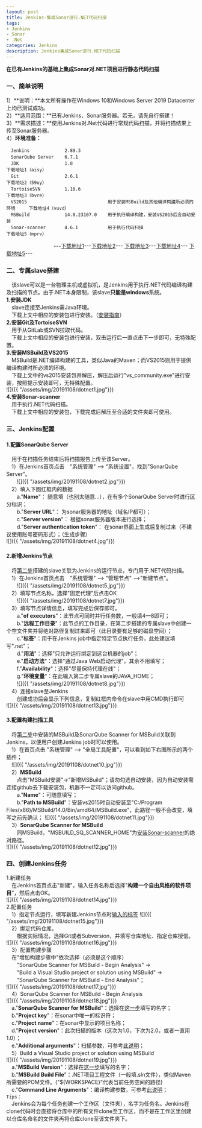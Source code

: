 ```yaml
---
layout: post
title: Jenkins-集成Sonar进行.NET代码扫描
tags:
- Jenkins
- Sonar  
- .Net
categories: Jenkins
description: Jenkins集成Sonar进行.NET代码扫描
---
```

**在已有Jenkins的基础上集成Sonar对.NET项目进行静态代码扫描**

<!-- more -->
### 一、简单说明
1）**说明：**本文所有操作在Windows 10和Windows Server 2019 Datacenter上均已测试成功。  
2）**适用范围：**已有Jenkins、Sonar服务器。若无，请先自行搭建！  
3）**需求描述：**使用Jenkins对.Net代码进行常规代码扫描，并将扫描结果上传至Sonar服务器。  
4）**环境准备：**  
```text
　Jenkins             2.89.3
　SonarQube Server    6.7.1
　JDK                 1.8                                                         下载地址1（aisy）
　Git                 2.6.1                                                       下载地址2（59uy）
　TortoiseSVN         1.10.6                                                      下载地址3（bvre）
　VS2015                              用于安装MSBuild及其他编译构建所必须的环境     下载地址4（vuvd）
　MSBuild             14.0.23107.0    用于执行编译构建，安装VS2015后会自动安装
　Sonar-scanner       4.6.1           用于执行代码扫描                             下载地址5（mprv）
```
　　　　　　　　　---[下载地址1](https://pan.baidu.com/s/1BRRYebT5FP9pSiiCG5cvNg&shfl=sharepset)---[下载地址2](https://pan.baidu.com/s/1Egm-KtuNakavYscR5mt8Bw&shfl=sharepset)---
[下载地址3](https://pan.baidu.com/s/18ms6b15iniZq5CtZwgm2ug&shfl=sharepset)---[下载地址4](https://pan.baidu.com/s/1eSZ3SfBahLwncQukATqyuQ&shfl=sharepset)---
[下载地址5](https://pan.baidu.com/s/1oGcSFoYAETvZR_n5Zymq9A&shfl=sharepset)---
### <span id="second">二、专属slave搭建</span>
　该slave可以是一台物理主机或虚拟机，是Jenkins用于执行.NET代码编译构建及扫描的节点。由于.NET本身限制，该slave**只能是windows**系统。  
**1.安装JDK**  
　slave连接至Jenkins需Java环境。  
　下载上文中相应的安装包进行安装。（[安装指南](https://blog.csdn.net/weixin_37601546/article/details/88623530)）  
**2.安装Git及TortoiseSVN**  
　用于从GitLab或SVN拉取代码。  
　下载上文中相应的安装包进行安装，双击运行后一直点击下一步即可，无特殊配置。    
**3.安装MSBuild及VS2015**  
　MSBuild是.NET编译构建的工具，类似Java的Maven；而VS2015则用于提供编译构建时所必须的环境。  
　下载上文中的vs2015安装包并解压，解压后运行"vs_community.exe"进行安装，按照提示安装即可，无特殊配置。  
![]({{ "/assets/img/20191108/dotnet1.jpg"}})  
**4.<span id="scanner">安装Sonar-scanner</span>**  
　用于执行.NET代码扫描。  
　下载上文中相应的安装包，下载完成后解压至合适的文件夹即可使用。  

### 三、Jenkins配置
#### 1.配置SonarQube Server  
　用于在扫描任务结束后将扫描报告上传至该Server。  
　1）在Jenkins首页点击　"系统管理" –> "系统设置"，找到"SonarQube Server"。  
　　![]({{ "/assets/img/20191108/dotnet2.jpg"}})  
　2）填入下图红框内的数据  
　　a."**Name**"： 随意填（也别太随意...），在有多个SonarQube Server时进行区分标识；  
　　b."**Server URL**"： 为sonar服务器的地址（域名IP都可）；  
　　c."**Server version**"： 根据sonar服务器版本进行选择；  
　　d."**Server authentication token**"： 在sonar界面上生成后复制过来（不建议使用账号密码形式）；（生成步骤）  
![]({{ "/assets/img/20191108/dotnet4.jpg"}})
#### 2.新增Jenkins节点
　将[第二步](#second)搭建的slave关联为Jenkins的运行节点，专门用于.NET代码扫描。  
　1）在Jenkins首页点击　"系统管理" –> "管理节点" –>"新建节点"。  
　　![]({{ "/assets/img/20191108/dotnet5.jpg"}})    
　2）填写节点名称，选择"固定代理"后点击OK    
　　![]({{ "/assets/img/20191108/dotnet7.jpg"}})  
　3）填写节点详情信息，填写完成后保存即可。  
　　a."**of executors**"：此节点可同时并行任务数，一般填4—8即可；  
　　b."**远程工作目录**"：此节点的工作目录，在第二步搭建的专属slave中创建一个空文件夹并将绝对路径复制过来即可（此目录要有足够的磁盘空间）；  
　　c."**<span id="label">标签</span>**"：用于在Jenkins job中指定特定节点执行任务，此处建议填写".net"；  
　　d."**用法**"：选择"只允许运行绑定到这台机器的job"；  
　　e."**启动方法**"：选择"通过Java Web启动代理"，其余不用填写；  
　　f."**Availability**"：选择"尽量保持代理在线"；  
　　g."**环境变量**"：在此输入第二步专属slave的JAVA_HOME；  
　　![]({{ "/assets/img/20191108/dotnet8.jpg"}})  
　4）连接slave至Jenkins  
　　创建成功后会显示下列信息，复制红框内命令在slave中用CMD执行即可  
![]({{ "/assets/img/20191108/dotnet13.jpg"}})  

#### 3.配置构建扫描工具
　将[第二步](#second)中安装的MSBuild及SonarQube Scanner for MSBuild关联到Jenkins，以便用户创建Jenkins job时可以使用。  
　1）在首页点击 "系统管理" –> "全局工具配置"，可以看到如下右图所示的两个插件；  
　![]({{ "/assets/img/20191108/dotnet10.jpg"}})  
　2）**MSBuild**  
　　点击"MSBuild安装"->"新增MSBuild"；请勿勾选自动安装，因为自动安装需连接github去下载安装包，机器不一定可以访问github。  
　　a."**<span id="name1">Name</span>**"：可随意填写；  
　　b."**Path to MSBuild**"：安装vs2015时自动安装至"C:/Program Files(x86)/MSBuild/14.0/Bin/amd64/MSBuild.exe"，此路径一般不会改变，填写之前先确认；
![]({{ "/assets/img/20191108/dotnet11.jpg"}})  
　3）**<span id="name2">SonarQube Scanner for MSBuild</span>**  
　　同MSBuild，"MSBUILD_SQ_SCANNER_HOME"为[安装Sonar-scanner](#scanner)的绝对路径。  
![]({{ "/assets/img/20191108/dotnet12.jpg"}})

### 四、创建Jenkins任务
1.新建任务  
　在Jenkins首页点击"新建"，输入任务名称后选择"**构建一个自由风格的软件项目**"，然后点击OK。  
![]({{ "/assets/img/20191108/dotnet14.jpg"}})  
2.配置任务  
　1）指定节点运行，填写新建Jenkins节点时[输入的标签](#label)
![]({{ "/assets/img/20191108/dotnet15.jpg"}})  
　2）绑定代码仓库。  
　　根据实际情况，选择Git或者Subversion，并填写仓库地址、指定仓库授信。  
![]({{ "/assets/img/20191108/dotnet16.jpg"}})  
　3）配置构建步骤  
　在"增加构建步骤中"依次选择（必须是这个顺序）  
　　"SonarQube Scanner for MSBuild - Begin Analysis" ->  
　　"Build a Visual Studio project or solution using MSBuild" ->  
　　"SonarQube Scanner for MSBuild - End Analysis"；  
![]({{ "/assets/img/20191108/dotnet17.jpg"}})  
　4）SonarQube Scanner for MSBuild - Begin Analysis    
![]({{ "/assets/img/20191108/dotnet18.jpg"}})  
　a."**SonarQube Scanner for MSBuild**"：选择在[这一步](#name1)填写的名字；  
　b."**Project key**"：在sonar中唯一的标识符；  
　c."**Project name**"：在sonar中显示的项目名称；  
　d."**Project version**"：此次扫描的版本（这次为1.0，下次为2.0，或者一直用1.0）；  
　e."**Additional arguments**"：扫描参数，可参考[此说明](https://docs.sonarqube.org/latest/analysis/analysis-parameters/)；  
　5）Build a Visual Studio project or solution using MSBuild  
![]({{ "/assets/img/20191108/dotnet19.jpg"}})   
　a."**MSBuild Version**"：选择在[这一步](#name2)填写的名字；  
　b."**MSBuild Build File**"：.NET项目工程文件（一般填.sln文件），类似Maven所需要的POM文件。("${WORKSPACE}"代表当前任务空间的路径)  
　c."**Command Line Arguments**"：编译构建参数，可参考[此说明](https://docs.microsoft.com/en-us/visualstudio/msbuild/msbuild-command-line-reference?view=vs-2019)；  
`Tips：`    
　Jenkins会为每个任务创建一个工作区（文件夹），名字为任务名。Jenkins在clone代码时会直接将仓库中的所有文件clone至工作区，而不是在工作区里创建以仓库名命名的文件夹再将仓库clone至该文件夹下。


